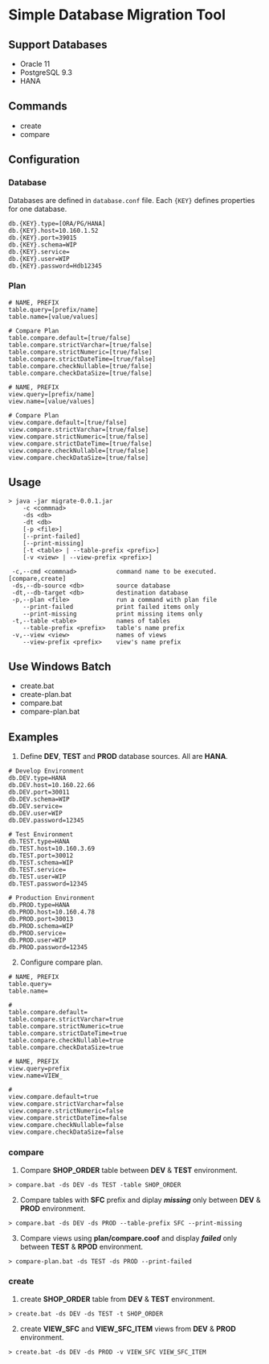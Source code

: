 Simple Database Migration Tool
===

## Support Databases

* Oracle 11
* PostgreSQL 9.3
* HANA

## Commands

* create
* compare

## Configuration
### Database
Databases are defined in `database.conf` file. Each `{KEY}` defines properties for one database.
```
db.{KEY}.type=[ORA/PG/HANA]
db.{KEY}.host=10.160.1.52
db.{KEY}.port=39015
db.{KEY}.schema=WIP
db.{KEY}.service=
db.{KEY}.user=WIP
db.{KEY}.password=Hdb12345
```

###  Plan
```
# NAME, PREFIX
table.query=[prefix/name]
table.name=[value/values]

# Compare Plan
table.compare.default=[true/false]
table.compare.strictVarchar=[true/false]
table.compare.strictNumeric=[true/false]
table.compare.strictDateTime=[true/false]
table.compare.checkNullable=[true/false]
table.compare.checkDataSize=[true/false]

# NAME, PREFIX
view.query=[prefix/name]
view.name=[value/values]

# Compare Plan
view.compare.default=[true/false]
view.compare.strictVarchar=[true/false]
view.compare.strictNumeric=[true/false]
view.compare.strictDateTime=[true/false]
view.compare.checkNullable=[true/false]
view.compare.checkDataSize=[true/false]
```

## Usage

```
> java -jar migrate-0.0.1.jar
    -c <commnad>
    -ds <db>
    -dt <db>
    [-p <file>]
    [--print-failed]
    [--print-missing]
    [-t <table> | --table-prefix <prefix>]  
    [-v <view> | --view-prefix <prefix>]

 -c,--cmd <commnad>           command name to be executed. [compare,create]
 -ds,--db-source <db>         source database
 -dt,--db-target <db>         destination database
 -p,--plan <file>             run a command with plan file
    --print-failed            print failed items only
    --print-missing           print missing items only
 -t,--table <table>           names of tables
    --table-prefix <prefix>   table's name prefix
 -v,--view <view>             names of views
    --view-prefix <prefix>    view's name prefix
```

## Use Windows Batch
* create.bat
* create-plan.bat
* compare.bat
* compare-plan.bat

## Examples

1. Define __DEV__, __TEST__ and __PROD__ database sources. All are __HANA__.
  ```
  # Develop Environment
  db.DEV.type=HANA
  db.DEV.host=10.160.22.66
  db.DEV.port=30011
  db.DEV.schema=WIP
  db.DEV.service=
  db.DEV.user=WIP
  db.DEV.password=12345

  # Test Environment
  db.TEST.type=HANA
  db.TEST.host=10.160.3.69
  db.TEST.port=30012
  db.TEST.schema=WIP
  db.TEST.service=
  db.TEST.user=WIP
  db.TEST.password=12345

  # Production Environment
  db.PROD.type=HANA
  db.PROD.host=10.160.4.78
  db.PROD.port=30013
  db.PROD.schema=WIP
  db.PROD.service=
  db.PROD.user=WIP
  db.PROD.password=12345
  ```

2. Configure compare plan.
  ```
  # NAME, PREFIX
  table.query=
  table.name=

  #
  table.compare.default=
  table.compare.strictVarchar=true
  table.compare.strictNumeric=true
  table.compare.strictDateTime=true
  table.compare.checkNullable=true
  table.compare.checkDataSize=true

  # NAME, PREFIX
  view.query=prefix
  view.name=VIEW_

  #
  view.compare.default=true
  view.compare.strictVarchar=false
  view.compare.strictNumeric=false
  view.compare.strictDateTime=false
  view.compare.checkNullable=false
  view.compare.checkDataSize=false
  ```

### compare
1. Compare __SHOP_ORDER__ table between __DEV__ & __TEST__ environment.
  ```
  > compare.bat -ds DEV -ds TEST -table SHOP_ORDER
  ```
2. Compare tables with __SFC__ prefix and diplay ___missing___ only between __DEV__ & __PROD__ environment.
  ```
  > compare.bat -ds DEV -ds PROD --table-prefix SFC --print-missing
  ```
3. Compare views using __plan/compare.coof__ and display ___failed___ only between __TEST__ & __RPOD__ environment.
  ```
  > compare-plan.bat -ds TEST -ds PROD --print-failed
  ```

### create
1. create __SHOP_ORDER__ table from __DEV__ & __TEST__ environment.
  ```
  > create.bat -ds DEV -ds TEST -t SHOP_ORDER
  ```
2. create __VIEW_SFC__ and __VIEW_SFC_ITEM__ views from __DEV__ & __PROD__ environment.
  ```
  > create.bat -ds DEV -ds PROD -v VIEW_SFC VIEW_SFC_ITEM
  ```
